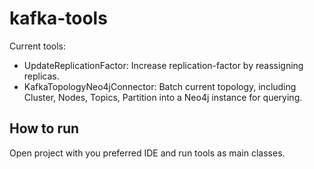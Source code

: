 # kafka-tools

Current tools:

- UpdateReplicationFactor: Increase replication-factor by reassigning replicas.
- KafkaTopologyNeo4jConnector: Batch current topology, including Cluster, Nodes, Topics, Partition into a Neo4j instance 
for querying.

## How to run

Open project with you preferred IDE and run tools as main classes.